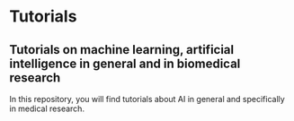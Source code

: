 # Tutorials

## Tutorials on machine learning, artificial intelligence in general and in biomedical research
In this repository, you will find tutorials about AI in general and specifically in medical research. 


